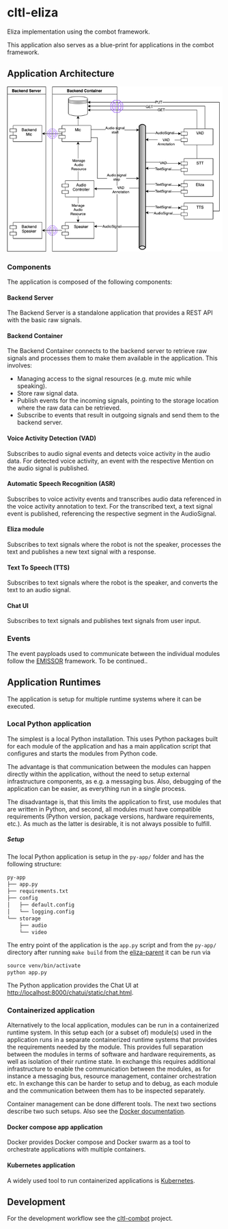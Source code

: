 # cltl-eliza

Eliza implementation using the combot framework.

This application also serves as a blue-print for applications in the combot framework.

## Application Architecture

![Eliza app - Architectur](doc/ElizaCombot.png)

### Components

The application is composed of the following components:

#### Backend Server

The Backend Server is a standalone application that provides a REST API with the basic raw signals.

#### Backend Container

The Backend Container connects to the backend server to retrieve raw signals and processes them to
make them available in the application. This involves:
* Managing access to the signal resources (e.g. mute mic while speaking).
* Store raw signal data.
* Publish events for the incoming signals, pointing to the storage location where the raw data can be retrieved.
* Subscribe to events that result in outgoing signals and send them to the backend server.

#### Voice Activity Detection (VAD)

Subscribes to audio signal events and detects voice activity in the audio data. For detected voice activity,
an event with the respective Mention on the audio signal is published.

#### Automatic Speech Recognition (ASR)

Subscribes to voice activity events and transcribes audio data referenced in the voice activity annotation
to text. For the transcribed text, a text signal event is published, referencing the respective segment in the
AudioSignal.

#### Eliza module

Subscribes to text signals where the robot is not the speaker, processes the text and publishes a new text signal
with a response.

#### Text To Speech (TTS)

Subscribes to text signals where the robot is the speaker, and converts the text to an audio signal.

#### Chat UI

Subscribes to text signals and publishes text signals from user input. 


### Events

The event payploads used to communicate between the individual modules follow the
[EMISSOR](https://github.com/leolani/EMISSOR.git) framework. To be continued..

## Application Runtimes

The application is setup for multiple runtime systems where it can be executed.

### Local Python application

The simplest is a local Python installation. This uses Python packages built for each module of the application
and has a main application script that configures and starts the modules from Python code.

The advantage is that communication between the modules can happen directly within the application, without the
need to setup external infrastructure components, as e.g. a messaging bus. Also, debugging of the application
can be easier, as everything run in a single process.

The disadvantage is, that this limits the application to first, use modules that are written in Python, and second,
all modules must have compatible requirements (Python version, package versions, hardware requirements, etc.).
As much as the latter is desirable, it is not always possible to fulfill.

##### Setup

The local Python application is setup in the `py-app/` folder and has the following structure:

    py-app
    ├── app.py
    ├── requirements.txt
    ├── config
    │   ├── default.config
    │   └── logging.config
    └── storage
        ├── audio
        └── video

The entry point of the application is the `app.py` script and from the `py-app/` directory after running `make build`
from the [eliza-parent](https://github.com/leolani/eliza-parent) it can be run via

    source venv/bin/activate
    python app.py

The Python application provides the Chat UI at [http://localhost:8000/chatui/static/chat.html]().

### Containerized application

Alternatively to the local application, modules can be run in a containerized runtime system. In this setup
each (or a subset of) module(s) used in the application runs in a separate containerized runtime systems that
provides the requirements needed by the module. This provides full separation between the modules in terms of
software and hardware requirements, as well as isolation of their runtime state. In exchange this requires
additional infrastructure to enable the communication between the modules, as for instance a messaging bus,
resource management, container orchestration etc. In exchange this can be harder to setup and to debug, as
each module and the communication between them has to be inspected separately.

Container management can be done different tools. The next two sections describe two such setups. Also
see the [Docker documentation](https://docs.docker.com/get-started/orchestration/).

#### Docker compose app application

Docker provides Docker compose and Docker swarm as a tool to orchestrate applications with multiple containers.

#### Kubernetes application

A widely used tool to run containerized applications is [Kubernetes](https://kubernetes.io).

## Development

For the development workflow see the [cltl-combot](https://github.com/leolani/cltl-combot) project.